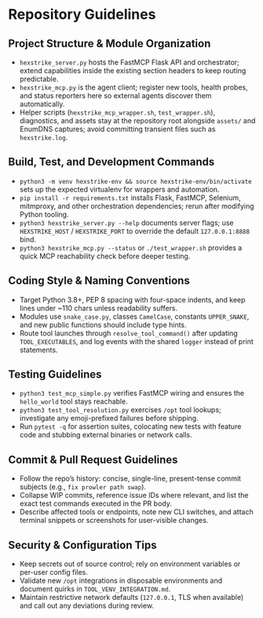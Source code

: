 # Repository Guidelines

## Project Structure & Module Organization
- `hexstrike_server.py` hosts the FastMCP Flask API and orchestrator; extend capabilities inside the existing section headers to keep routing predictable.
- `hexstrike_mcp.py` is the agent client; register new tools, health probes, and status reporters here so external agents discover them automatically.
- Helper scripts (`hexstrike_mcp_wrapper.sh`, `test_wrapper.sh`), diagnostics, and assets stay at the repository root alongside `assets/` and EnumDNS captures; avoid committing transient files such as `hexstrike.log`.

## Build, Test, and Development Commands
- `python3 -m venv hexstrike-env && source hexstrike-env/bin/activate` sets up the expected virtualenv for wrappers and automation.
- `pip install -r requirements.txt` installs Flask, FastMCP, Selenium, mitmproxy, and other orchestration dependencies; rerun after modifying Python tooling.
- `python3 hexstrike_server.py --help` documents server flags; use `HEXSTRIKE_HOST` / `HEXSTRIKE_PORT` to override the default `127.0.0.1:8888` bind.
- `python3 hexstrike_mcp.py --status` or `./test_wrapper.sh` provides a quick MCP reachability check before deeper testing.

## Coding Style & Naming Conventions
- Target Python 3.8+, PEP 8 spacing with four-space indents, and keep lines under ~110 chars unless readability suffers.
- Modules use `snake_case.py`, classes `CamelCase`, constants `UPPER_SNAKE`, and new public functions should include type hints.
- Route tool launches through `resolve_tool_command()` after updating `TOOL_EXECUTABLES`, and log events with the shared `logger` instead of print statements.

## Testing Guidelines
- `python3 test_mcp_simple.py` verifies FastMCP wiring and ensures the `hello_world` tool stays reachable.
- `python3 test_tool_resolution.py` exercises `/opt` tool lookups; investigate any emoji-prefixed failures before shipping.
- Run `pytest -q` for assertion suites, colocating new tests with feature code and stubbing external binaries or network calls.

## Commit & Pull Request Guidelines
- Follow the repo’s history: concise, single-line, present-tense commit subjects (e.g., `fix prowler path swap`).
- Collapse WIP commits, reference issue IDs where relevant, and list the exact test commands executed in the PR body.
- Describe affected tools or endpoints, note new CLI switches, and attach terminal snippets or screenshots for user-visible changes.

## Security & Configuration Tips
- Keep secrets out of source control; rely on environment variables or per-user config files.
- Validate new `/opt` integrations in disposable environments and document quirks in `TOOL_VENV_INTEGRATION.md`.
- Maintain restrictive network defaults (`127.0.0.1`, TLS when available) and call out any deviations during review.
